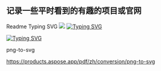 ## 记录一些平时看到的有趣的项目或官网

Readme Typing SVG
![](https://readme-typing-svg.demolab.com/demo/)
[![Typing SVG](https://readme-typing-svg.demolab.com?font=Fira+Code&size=22&duration=3000&pause=1000&color=36BCF7CC&center=true&vCenter=true&width=435&lines=%E6%84%BF%E6%88%91%E5%A6%82%E9%95%BF%E9%A3%8E%EF%BC%8C%E6%B8%A1%E5%90%9B%E8%A1%8C%E4%B8%87%E9%87%8C%E3%80%82)](https://git.io/typing-svg)

<a href="https://git.io/typing-svg"><img src="https://readme-typing-svg.demolab.com?font=Fira+Code&size=22&duration=3000&pause=1000&color=36BCF7CC&center=true&vCenter=true&width=435&lines=%E6%84%BF%E6%88%91%E5%A6%82%E9%95%BF%E9%A3%8E%EF%BC%8C%E6%B8%A1%E5%90%9B%E8%A1%8C%E4%B8%87%E9%87%8C%E3%80%82" alt="Typing SVG" /></a>

png-to-svg

https://products.aspose.app/pdf/zh/conversion/png-to-svg